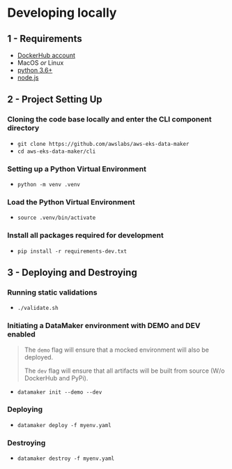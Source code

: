 <!--
#  Copyright Amazon.com, Inc. or its affiliates. All Rights Reserved.
#   
#    Licensed under the Apache License, Version 2.0 (the "License").
#    You may not use this file except in compliance with the License.
#    You may obtain a copy of the License at
#   
#        http://www.apache.org/licenses/LICENSE-2.0
#   
#    Unless required by applicable law or agreed to in writing, software
#    distributed under the License is distributed on an "AS IS" BASIS,
#    WITHOUT WARRANTIES OR CONDITIONS OF ANY KIND, either express or implied.
#    See the License for the specific language governing permissions and
#    limitations under the License.
-->

# Developing locally

## 1 - Requirements

* [DockerHub account](https://hub.docker.com/)
* MacOS *or* Linux
* [python 3.6+](https://www.python.org/)
* [node.js](https://nodejs.org/en/)

## 2 - Project Setting Up

### Cloning the code base locally and enter the CLI component directory

* `git clone https://github.com/awslabs/aws-eks-data-maker`
* `cd aws-eks-data-maker/cli`

### Setting up a Python Virtual Environment

* `python -m venv .venv`

### Load the Python Virtual Environment
* `source .venv/bin/activate`

### Install all packages required for development

* `pip install -r requirements-dev.txt`

## 3 - Deploying and Destroying

### Running static validations

* `./validate.sh`

### Initiating a DataMaker environment with DEMO and DEV enabled

> The `demo` flag will ensure that a mocked environment will also be deployed.
> 
> The `dev` flag will ensure that all artifacts will be built from source (W/o DockerHub and PyPi).

* `datamaker init --demo --dev`

### Deploying

* `datamaker deploy -f myenv.yaml`

### Destroying

* `datamaker destroy -f myenv.yaml`
